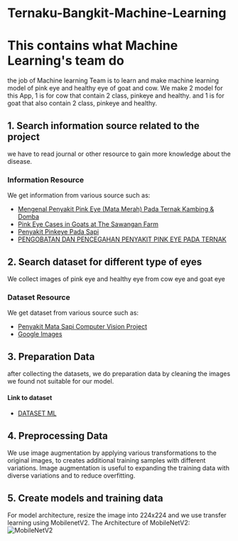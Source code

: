 # Ternaku-Bangkit-Machine-Learning
# This contains what Machine Learning's team do
the job of Machine learning Team is to learn and make machine learning model of pink eye and healthy eye of goat and cow. We make 2 model for this App, 1 is for cow that contain 2 class, pinkeye and healthy. and 1 is for goat that also contain 2 class, pinkeye and healthy.

## 1. Search information source related to the project
we have to read journal or other resource to gain more knowledge about the disease.
### Information Resource
We get information from various source such as:
- [Mengenal Penyakit Pink Eye (Mata Merah) Pada Ternak Kambing & Domba](https://disnakeswan.lebakkab.go.id/mengenal-penyakit-pink-eye-mata-merah-pada-ternak-kambing-domba/)
- [Pink Eye Cases in Goats at The Sawangan Farm](https://e-journal.unair.ac.id/JAVEST/article/download/25060/14106)
- [Penyakit Pinkeye Pada Sapi](https://bbibsingosari.ditjenpkh.pertanian.go.id/penyakit-pinkeye-pada-sapi/#:~:text=Pinkeye%20diakibatkan%20oleh%20bakteri%20Moraxella,bakteri%20ini%20mudah%20menyerang%20mata.)
- [PENGOBATAN DAN PENCEGAHAN PENYAKIT PINK EYE PADA TERNAK](http://cybex.pertanian.go.id/mobile/artikel/95335/PENGOBATAN-DAN-PENCEGAHAN-PENYAKIT-PINK-EYE-PADA-TERNAK/)

## 2. Search dataset for different type of eyes
We collect images of pink eye and healthy eye from cow eye and goat eye
### Dataset Resource
We get dataset from various source such as:
- [Penyakit Mata Sapi Computer Vision Project](https://universe.roboflow.com/fachri/penyakit-mata-sapi)
- [Google Images](https://images.google.com/)

## 3. Preparation Data
after collecting the datasets, we do preparation data by cleaning the images we found not suitable for our model.
#### Link to dataset
- [DATASET ML](https://drive.google.com/drive/folders/1_FB1UIOc-UrCFNujgb_W0W27A0NcOlNz?usp=sharing)
## 4. Preprocessing Data
We use image augmentation by applying various transformations to the original images, to creates additional training samples with different variations. Image augmentation is useful to expanding the training data with diverse variations and to reduce overfitting.
## 5. Create models and training data
For model architecture, resize the image into 224x224 and we use transfer learning using MobilenetV2.
The Architecture of MobileNetV2:
![MobileNetV2](https://www.thepythoncode.com/media/articles/use-transfer-learning-for-image-flower-classification-keras-python/mobilenet-mo_hGSqcA7.png)
